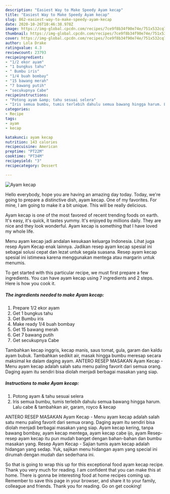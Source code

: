 ```yaml
---
description: "Easiest Way to Make Speedy Ayam kecap"
title: "Easiest Way to Make Speedy Ayam kecap"
slug: 862-easiest-way-to-make-speedy-ayam-kecap
date: 2020-10-26T10:46:38.978Z
image: https://img-global.cpcdn.com/recipes/7ce9f8b34f90e74e/751x532cq70/ayam-kecap-foto-resep-utama.jpg
thumbnail: https://img-global.cpcdn.com/recipes/7ce9f8b34f90e74e/751x532cq70/ayam-kecap-foto-resep-utama.jpg
cover: https://img-global.cpcdn.com/recipes/7ce9f8b34f90e74e/751x532cq70/ayam-kecap-foto-resep-utama.jpg
author: Lola Drake
ratingvalue: 4.3
reviewcount: 23793
recipeingredient:
- "1/2 ekor ayam"
- "1 bungkus tahu"
- " Bumbu iris"
- "1/4 buah bombay"
- "15 bawang merah"
- "7 bawang putih"
- "secukupnya Cabe"
recipeinstructions:
- "Potong ayam &amp; tahu sesuai selera"
- "Iris semua bumbu, tumis terlebih dahulu semua bawang hingga harum. Lalu cabe &amp; tambahkan air, garam, royco &amp; kecap"
categories:
- Recipe
tags:
- ayam
- kecap

katakunci: ayam kecap 
nutrition: 143 calories
recipecuisine: American
preptime: "PT22M"
cooktime: "PT34M"
recipeyield: "3"
recipecategory: Dessert

---
```



![Ayam kecap](https://img-global.cpcdn.com/recipes/7ce9f8b34f90e74e/751x532cq70/ayam-kecap-foto-resep-utama.jpg)

Hello everybody, hope you are having an amazing day today. Today, we're going to prepare a distinctive dish, ayam kecap. One of my favorites. For mine, I am going to make it a bit unique. This will be really delicious.

Ayam kecap is one of the most favored of recent trending foods on earth. It's easy, it's quick, it tastes yummy. It's enjoyed by millions daily. They are nice and they look wonderful. Ayam kecap is something that I have loved my whole life.

Menu ayam kecap jadi andalan kesukaan keluarga Indonesia. Lihat juga resep Ayam Kecap enak lainnya. Jadikan resep ayam kecap spesial ini sebagai solusi cepat dan lezat untuk segala suasana. Resep ayam kecap spesial ini istimewa karena menggunakan mentega atau margarin untuk menumis.


To get started with this particular recipe, we must first prepare a few ingredients. You can have ayam kecap using 7 ingredients and 2 steps. Here is how you cook it.

<!--inarticleads1-->

##### The ingredients needed to make Ayam kecap:

1. Prepare 1/2 ekor ayam
1. Get 1 bungkus tahu
1. Get  Bumbu iris
1. Make ready 1/4 buah bombay
1. Get 15 bawang merah
1. Get 7 bawang putih
1. Get secukupnya Cabe


Tambahkan kecap inggris, kecap manis, saus tomat, gula, garam dan kaldu ayam bubuk. Tambahkan sedikit air, masak hingga bumbu meresap secara maksimal ke dalam daging ayam. ANTERO RESEP MASAKAN Ayam Kecap - Menu ayam kecap adalah salah satu menu paling favorit dari semua orang. Daging ayam itu sendiri bisa diolah menjadi berbagai masakan yang siap. 

<!--inarticleads2-->

##### Instructions to make Ayam kecap:

1. Potong ayam &amp; tahu sesuai selera
1. Iris semua bumbu, tumis terlebih dahulu semua bawang hingga harum. Lalu cabe &amp; tambahkan air, garam, royco &amp; kecap


ANTERO RESEP MASAKAN Ayam Kecap - Menu ayam kecap adalah salah satu menu paling favorit dari semua orang. Daging ayam itu sendiri bisa diolah menjadi berbagai masakan yang siap. Ayam kecap kering, tanpa bawang bombay, ayam kecap mentega, ayam kecap cabe ijo, ayam Resep-resep ayam kecap itu pun mudah banget dengan bahan-bahan dan bumbu masakan yang. Resep Ayam Kecap - Sajian tumis ayam kecap adalah hidangan yang sedap. Yuk, sajikan menu hidangan ayam yang special ini dirumah dengan mudah dan sederhana ini. 

So that is going to wrap this up for this exceptional food ayam kecap recipe. Thank you very much for reading. I am confident that you can make this at home. There is gonna be interesting food at home recipes coming up. Remember to save this page in your browser, and share it to your family, colleague and friends. Thank you for reading. Go on get cooking!
